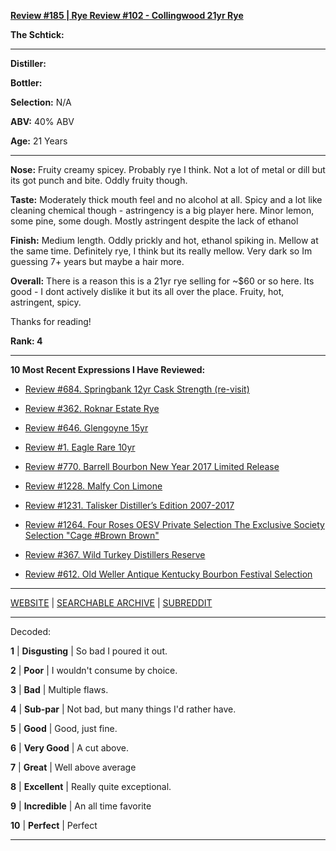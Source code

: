 
[**Review #185 | Rye Review #102 - Collingwood 21yr Rye**]( https://t8ke.review/review-185-collingwood-rye/)

**The Schtick:** 

-----

**Distiller:** 

**Bottler:** 

**Selection:** N/A

**ABV:**  40% ABV

**Age:** 21 Years 

-----

**Nose:**  Fruity creamy spicey. Probably rye I think. Not a lot of metal or dill but its got punch and bite. Oddly fruity though.

**Taste:** Moderately thick mouth feel and no alcohol at all. Spicy and a lot like cleaning chemical though - astringency is a big player here. Minor lemon, some pine, some dough. Mostly astringent despite the lack of ethanol     

**Finish:** Medium length. Oddly prickly and hot, ethanol spiking in. Mellow at the same time. Definitely rye, I think but its really mellow. Very dark so Im guessing 7+ years but maybe a hair more.  

**Overall:** There is a reason this is a 21yr rye selling for ~$60 or so here. Its good - I dont actively dislike it but its all over the place. Fruity, hot, astringent, spicy.

Thanks for reading!

**Rank: 4**

----- 

**10 Most Recent  Expressions I Have Reviewed:** 

- [Review #684. Springbank 12yr Cask Strength (re-visit)]( https://t8ke.review/review-684-springbank-12yr-cask-strength-revisit/) 

- [Review #362. Roknar Estate Rye]( https://t8ke.review/review-362-roknar-estate-rye/) 

- [Review #646. Glengoyne 15yr]( https://t8ke.review/review-646-glengoyne-15yr/) 

- [Review #1. Eagle Rare 10yr]( https://t8ke.review) 

- [Review #770. Barrell Bourbon New Year 2017 Limited Release]( https://t8ke.review/review-770-barrell-bourbon-new-year-limited-edition-2017/) 

- [Review #1228. Malfy Con Limone]( https://t8ke.review/review-1228-malfy-con-limone) 

- [Review #1231. Talisker Distiller’s Edition 2007-2017]( https://t8ke.review/review-1231-talisker-distillers-edition-2007-2017) 

- [Review #1264. Four Roses OESV Private Selection The Exclusive Society Selection "Cage #Brown Brown"]( https://t8ke.review/review-1264-four-roses-oesv-private-selection-the-exclusive-society-selection-cage-brown-brown) 

- [Review #367. Wild Turkey Distillers Reserve]( https://t8ke.review/review-367-wild-turkey-distillers-reserve-japan-export-13yr/) 

- [Review #612. Old Weller Antique Kentucky Bourbon Festival Selection]( https://t8ke.review/review-612-old-weller-antique-kentucky-bourbon-festival/) 

-----

[WEBSITE](https://t8ke.review) | [SEARCHABLE ARCHIVE](https://t8ke.review/review-archive/) | [SUBREDDIT](https://reddit.com/r/t8kereviews)

-----

Decoded:

**1** | **Disgusting** | So bad I poured it out.

**2** | **Poor** | I wouldn't consume by choice.

**3** | **Bad** | Multiple flaws.

**4** | **Sub-par** | Not bad, but many things I'd rather have.

**5** | **Good** | Good, just fine.

**6** | **Very Good** | A cut above.

**7** | **Great** | Well above average

**8** | **Excellent** | Really quite exceptional.

**9** | **Incredible** | An all time favorite

**10** | **Perfect** | Perfect

----

